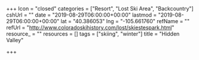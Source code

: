 +++
Icon = "closed"
categories = ["Resort", "Lost Ski Area", "Backcountry"]
cshUrl = ""
date = "2019-08-29T06:00:00+00:00"
lastmod = "2019-08-29T06:00:00+00:00"
lat = "40.386053"
lng = "-105.661760"
refName = ""
refUrl = "http://www.coloradoskihistory.com/lost/skiestespark.html"
resource_ = ""
resources = []
tags = ["skiing", "winter"]
title = "Hidden Valley"

+++
